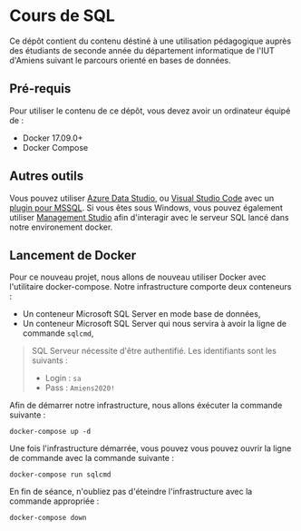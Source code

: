 Cours de SQL
============

Ce dépôt contient du contenu déstiné à une utilisation pédagogique auprès des étudiants de seconde année du département informatique de l'IUT d'Amiens suivant le parcours orienté en bases de données.

Pré-requis
----------

Pour utiliser le contenu de ce dépôt, vous devez avoir un ordinateur équipé de :

- Docker 17.09.0+
- Docker Compose

Autres outils
-------------

Vous pouvez utiliser [Azure Data Studio](https://docs.microsoft.com/fr-fr/sql/azure-data-studio/download?view=sql-server-ver15), ou [Visual Studio Code](https://code.visualstudio.com/) avec un [plugin pour MSSQL](https://docs.microsoft.com/fr-fr/sql/visual-studio-code/sql-server-develop-use-vscode?view=sql-server-ver15). Si vous êtes sous Windows, vous pouvez également utiliser [Management Studio](https://docs.microsoft.com/en-us/sql/ssms/download-sql-server-management-studio-ssms?view=sql-server-2017) afin d'interagir avec le serveur SQL lancé dans notre environement docker.

Lancement de Docker
-------------------

Pour ce nouveau projet, nous allons de nouveau utiliser Docker avec l'utilitaire docker-compose. Notre infrastructure comporte deux conteneurs :
- Un conteneur Microsoft SQL Server en mode base de données,
- Un conteneur Microsoft SQL Server qui nous servira à avoir la ligne de commande `sqlcmd`,

> SQL Serveur nécessite d'être authentifié. Les identifiants sont les suivants :
>
> - Login : `sa`
> - Pass  : `Amiens2020!`

Afin de démarrer notre infrastructure, nous allons éxécuter la commande suivante :

```
docker-compose up -d
```

Une fois l'infrastructure démarrée, vous pouvez vous pouvez ouvrir la ligne de commande avec la commande suivante :

```
docker-compose run sqlcmd
```

En fin de séance, n'oubliez pas d'éteindre l'infrastructure avec la commande appropriée :

```
docker-compose down
```
